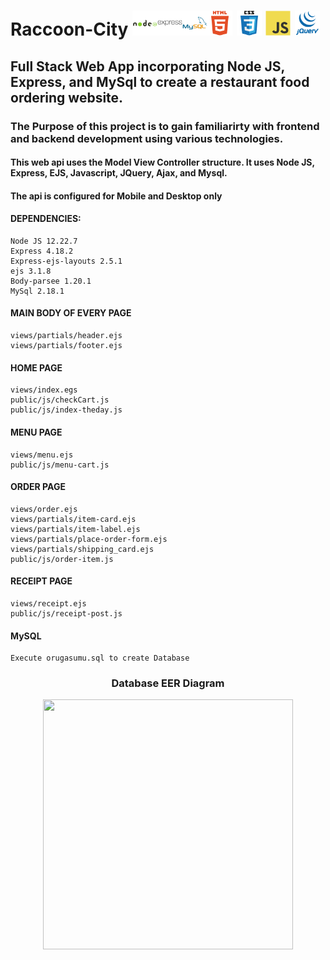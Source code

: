 # Raccoon-City <img src="https://github.com/devicons/devicon/blob/master/icons/nodejs/nodejs-original-wordmark.svg" title="jquery" alt="jquery" width="40" height="40"/><img src="https://github.com/devicons/devicon/blob/master/icons/express/express-original-wordmark.svg" title="jquery" alt="jquery" width="40" height="40"/><img src="https://github.com/devicons/devicon/blob/master/icons/mysql/mysql-original-wordmark.svg" title="jquery" alt="jquery" width="40" height="40"/><img src="https://github.com/devicons/devicon/blob/master/icons/html5/html5-plain-wordmark.svg" title="HTML5" alt="HTML" width="40" height="40"/> <img src="https://github.com/devicons/devicon/blob/master/icons/css3/css3-original-wordmark.svg" title="CSS3" alt="CSS" width="40" height="40"/> <img src="https://github.com/devicons/devicon/blob/master/icons/javascript/javascript-original.svg" title="JavaScript" alt="JavaScript" width="40" height="40"/> <img src="https://github.com/devicons/devicon/blob/master/icons/jquery/jquery-plain-wordmark.svg" title="jquery" alt="jquery" width="40" height="40"/>

## Full Stack Web App incorporating Node JS, Express, and MySql to create a restaurant food ordering website. 

### The Purpose of this project is to gain familiarirty with frontend and backend development using various technologies. 

#### This web api uses the Model View Controller structure. It uses Node JS, Express, EJS, Javascript, JQuery, Ajax, and Mysql.
#### The api is configured for Mobile and Desktop only

#### DEPENDENCIES:
```
Node JS 12.22.7
Express 4.18.2
Express-ejs-layouts 2.5.1
ejs 3.1.8
Body-parsee 1.20.1
MySql 2.18.1
```
#### MAIN BODY OF EVERY PAGE
```
views/partials/header.ejs
views/partials/footer.ejs
```
#### HOME PAGE
```
views/index.egs
public/js/checkCart.js
public/js/index-theday.js
```
#### MENU PAGE
```
views/menu.ejs
public/js/menu-cart.js
```
#### ORDER PAGE
```
views/order.ejs
views/partials/item-card.ejs
views/partials/item-label.ejs
views/partials/place-order-form.ejs
views/partials/shipping_card.ejs
public/js/order-item.js
```
#### RECEIPT PAGE
```
views/receipt.ejs
public/js/receipt-post.js
```

#### MySQL
```
Execute orugasumu.sql to create Database
```
<div align="center">
  <h3>Database EER Diagram</h3>
<img src="https://user-images.githubusercontent.com/94403406/196510673-f6d4aa66-2c7e-4e30-b3ca-e1e864b25b1a.png" style="height:400px; width:400px">
 </div>


